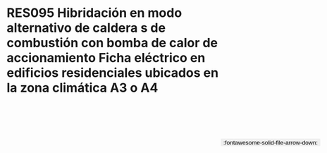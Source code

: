 
# RES095  Hibridación en modo alternativo de caldera s de combustión con bomba de calor de accionamiento Ficha eléctrico en edificios residenciales ubicados en la zona climática A3 o A4

<a href='../RES095  Hibridación en modo alternativo de caldera s de combustión con bomba de calor de accionamiento Ficha eléctrico en edificios residenciales ubicados en la zona climática A3 o A4.pdf' download>
<button class='md-button -primary' 
id='download-btn' style="position: fixed; top: 10%; right: 20px; 
        transform: translateY(-50%); z-index: 1000;  border: none; ">
:fontawesome-solid-file-arrow-down: 
</button>
</a>

<div 
    id='../RES095  Hibridación en modo alternativo de caldera s de combustión con bomba de calor de accionamiento Ficha eléctrico en edificios residenciales ubicados en la zona climática A3 o A4.pdf' 
    data-pdf-url='../RES095  Hibridación en modo alternativo de caldera s de combustión con bomba de calor de accionamiento Ficha eléctrico en edificios residenciales ubicados en la zona climática A3 o A4.pdf'
    style=' width: 100%; height: auto;overflow: auto;'>
</div>

